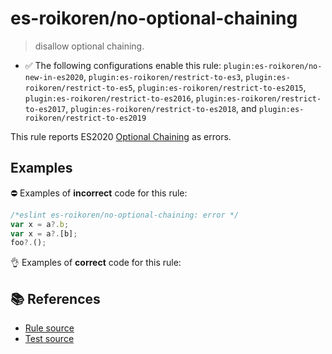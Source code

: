 # es-roikoren/no-optional-chaining
> disallow optional chaining.

- ✅ The following configurations enable this rule: `plugin:es-roikoren/no-new-in-es2020`, `plugin:es-roikoren/restrict-to-es3`, `plugin:es-roikoren/restrict-to-es5`, `plugin:es-roikoren/restrict-to-es2015`, `plugin:es-roikoren/restrict-to-es2016`, `plugin:es-roikoren/restrict-to-es2017`, `plugin:es-roikoren/restrict-to-es2018`, and `plugin:es-roikoren/restrict-to-es2019`

This rule reports ES2020 [Optional Chaining](https://github.com/tc39/proposal-optional-chaining) as errors.

## Examples

⛔ Examples of **incorrect** code for this rule:

```js
/*eslint es-roikoren/no-optional-chaining: error */
var x = a?.b;
var x = a?.[b];
foo?.();
```

👌 Examples of **correct** code for this rule:

<eslint-playground type="good" code="/*eslint es-roikoren/no-optional-chaining: error */
var x = a != null ? a.b : undefined
var x = a && a.b
var x = a != null ? a[b] : undefined
var x = a && a[b]
foo && foo()
" />

## 📚 References

- [Rule source](https://github.com/roikoren755/eslint-plugin-es/blob/v0.0.3/src/rules/no-optional-chaining.ts)
- [Test source](https://github.com/roikoren755/eslint-plugin-es/blob/v0.0.3/tests/src/rules/no-optional-chaining.ts)
